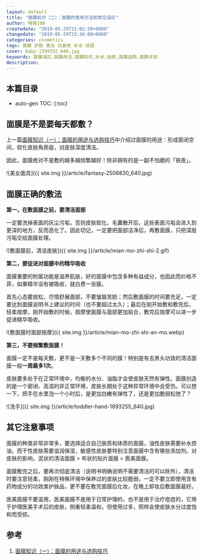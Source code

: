 ```yaml
---
layout: default
title: "面膜知识（二）：面膜的使用方法和常见误区"
author: 特美100
createdate: "2019-05-29T21:02:50+0800"
changedate: "2019-05-29T23:36:08+0800"
categories: cosmetics
tags: 面膜 护肤 美白 抗衰老 补水 祛斑
cover: baby-1399332_640.jpg
keywords: 面膜误区,面膜用法,面膜知识,补水,祛疤,面膜选购,面膜评测
description:
---
```


## 本篇目录

* auto-gen TOC:
{:toc}

## 面膜是不是要每天都敷？

上一篇[面膜知识（一）：面膜的用途与选购技巧][1]中介绍过面膜的用途：形成密闭空间，软化皮肤角质层，对皮肤深度清洁。

因此，面膜绝对不是敷的越多越频繁越好！除非拥有的是一副不怕磨的「铁皮」。

![美女面具]({{ site.img }}/article/fantasy-2506830_640.jpg)

## 面膜正确的敷法

**第一，在敷面膜之前，要清洁面部**

一定要洗掉表面的灰尘污垢，否则皮肤软化、毛囊散开后，这些表面污垢会进入到更深的地方，反而恶化了。因此切记，一定要把面部洁净后，再敷面膜，只把深层污垢交给面膜处理。

![敷面膜前，清洁皮肤]({{ site.img }}/article/mian-mo-zhi-shi-2.gif)

**第二，要促进对面膜中的精华吸收**

面膜重要的附属功能是滋养肌肤，好的面膜中包含多种有益成分，也因此而价格不菲，如果精华没有被吸收，就白费一张膜。

首先心态要放松，尽情舒展面部，不要皱眉苦脸；然后敷面膜的时间要充足，一定要达到面膜说明书上建议的时间（也不要超过太久）；最后在刚开始敷和敷完后，轻柔按摩，刚开始敷的时候，按摩使面膜与面部更加贴合，敷完后按摩可以进一步促进精华吸收。

![敷面膜时面部按摩]({{ site.img }}/article/mian-mo-zhi-shi-an-mo.webp)

**第三，不要频繁敷面膜！**

面膜一定不是每天敷，更不是一天敷多个不同的膜！特别是有去黑头功效的清洁面膜一般**一周最多1次**。

皮肤要多处于在正常环境中，均衡的水分、油脂才会使皮肤天然有弹性。面膜创造的是一个密闭、高湿的非正常环境，皮肤长期处于这种异常环境中会受伤。可以想一下，把手在水里泡一个小时后，是更加白嫩有弹性了，还是更加脆弱松弛了？

![洗手]({{ site.img }}/article/toddler-hand-1893255_640.jpg)

## 其它注意事项

面膜的种类非常非常多，要选择适合自己肤质和体质的面膜，油性皮肤需要补水控油，而干性皮肤需要滋润保湿，敏感性皮肤要特别注意面膜中含有哪些添加剂。对皮肤的影响，泥状的清洁面膜 > 布状的贴片面膜 > 医美面膜。

面膜敷完之后，要再次彻底清洁（说明书明确说明不需要清洁的可以除外），清洁时要注意轻柔，刚刚在特殊环境中保养过的皮肤比较脆弱，一定不要立即使用含有药物成分的功效类护肤品，更不要在敷完面膜后化妆，在晚上卸妆后敷面膜最好。

医美面膜不要滥用，医美面膜不是用于日常护理的，也不是用于治疗痘痘的，它用于护理医美手术后的皮肤，侧重轻柔温和，但使用过多，照样会使皮肤水分过度饱和而受损。

## 参考

1. [面膜知识（一）：面膜的用途与选购技巧][1]

[1]: https://www.temei100.com/beauty/cosmetics/2019/05/25/mian-mo-zhi-shi-1/#%E9%9D%A2%E8%86%9C%E7%9A%84%E7%94%A8%E9%80%94 "面膜知识（一）：面膜的用途与选购技巧"
